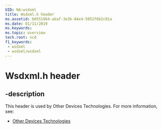 ```yaml
---
UID: NA:wsdxml
title: Wsdxml.h header
ms.assetid: b0551964-abaf-3e3b-84e4-5052f6b2c81a
ms.date: 01/11/2019
ms.keywords: 
ms.topic: overview
tech.root: ncd
f1_keywords:
 - wsdxml
 - wsdxml/wsdxml
---
```


# Wsdxml.h header


## -description

This header is used by Other Devices Technologies. For more information, see:

- [Other Devices Technologies](../_ncd/index.md)

